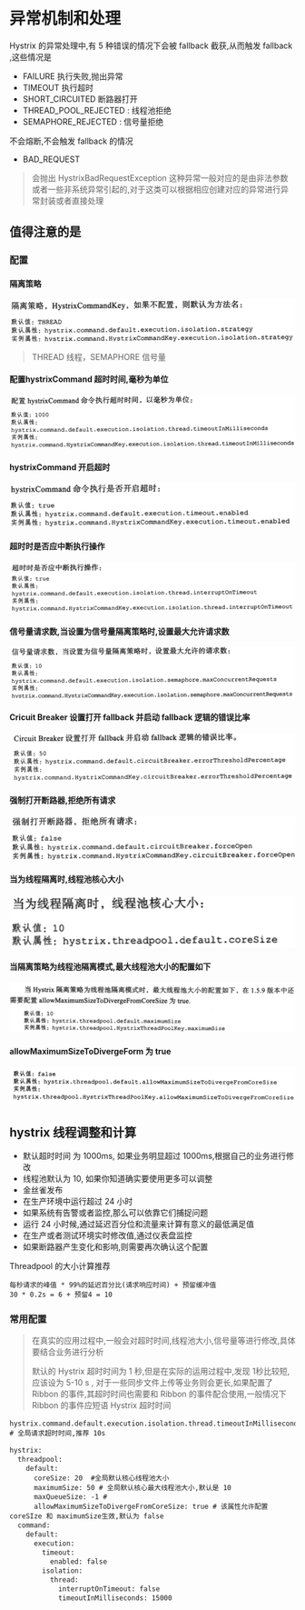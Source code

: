 # 异常机制和处理

Hystrix 的异常处理中,有 5 种错误的情况下会被 fallback 截获,从而触发 fallback ,这些情况是

- FAILURE 执行失败,抛出异常
- TIMEOUT 执行超时
- SHORT_CIRCUITED 断路器打开
- THREAD_POOL_REJECTED : 线程池拒绝
- SEMAPHORE_REJECTED : 信号量拒绝

不会熔断,不会触发 fallback 的情况

- BAD_REQUEST 

> 会抛出 HystrixBadRequestException 这种异常一般对应的是由非法参数或者一些非系统异常引起的,对于这类可以根据相应创建对应的异常进行异常封装或者直接处理

## 值得注意的是

### 配置

#### 隔离策略

![image-20200614224929732](../../../assets/image-20200614224929732.png)

> THREAD 线程，SEMAPHORE 信号量

#### 配置hystrixCommand 超时时间,毫秒为单位

![image-20200614225439195](../../../assets/image-20200614225439195.png)

#### hystrixCommand 开启超时

![image-20200614225614034](../../../assets/image-20200614225614034.png)

#### 超时时是否应中断执行操作

![image-20200614225638215](../../../assets/image-20200614225638215.png)

#### 信号量请求数,当设置为信号量隔离策略时,设置最大允许请求数

![image-20200614225718254](../../../assets/image-20200614225718254.png)

#### Cricuit Breaker 设置打开 fallback 并启动 fallback 逻辑的错误比率

![image-20200614225758022](../../../assets/image-20200614225758022.png)

#### 强制打开断路器,拒绝所有请求

![image-20200614225820580](../../../assets/image-20200614225820580.png)

#### 当为线程隔离时,线程池核心大小

![image-20200614225843952](../../../assets/image-20200614225843952.png)

#### 当隔离策略为线程池隔离模式,最大线程池大小的配置如下

![image-20200614230000065](../../../assets/image-20200614230000065.png)

#### allowMaximumSizeToDivergeForm 为 true

![image-20200614230502669](../../../assets/image-20200614230502669.png)

## hystrix 线程调整和计算

- 默认超时时间 为 1000ms, 如果业务明显超过 1000ms,根据自己的业务进行修改
- 线程池默认为 10, 如果你知道确实要使用更多可以调整
- 金丝雀发布
- 在生产环境中运行超过 24 小时
- 如果系统有告警或者监控,那么可以依靠它们捕捉问题
- 运行 24 小时候,通过延迟百分位和流量来计算有意义的最低满足值
- 在生产或者测试环境实时修改值,通过仪表盘监控
- 如果断路器产生变化和影响,则需要再次确认这个配置

Threadpool 的大小计算推荐

```
每秒请求的峰值 * 99%的延迟百分比(请求响应时间) + 预留缓冲值
30 * 0.2s = 6 + 预留4 = 10
```











### 常用配置

> 在真实的应用过程中,一般会对超时时间,线程池大小,信号量等进行修改,具体要结合业务进行分析
>
> 默认的 Hystrix 超时时间为 1 秒,但是在实际的运用过程中,发现 1秒比较短,应该设为 5-10 s , 对于一些同步文件上传等业务则会更长,如果配置了 Ribbon 的事件,其超时时间也需要和 Ribbon 的事件配合使用,一般情况下 Ribbon 的事件应短语 Hystrix 超时时间

```
hystrix.command.default.execution.isolation.thread.timeoutInMilliseconds # 全局请求超时时间,推荐 10s
```

```
hystrix:
  threadpool:
    default:
      coreSize: 20  #全局默认核心线程池大小
      maximumSize: 50 # 全局默认核心最大线程池大小,默认是 10
      maxQueueSize: -1 #
      allowMaximumSizeToDivergeFromCoreSize: true # 该属性允许配置 coreSIze 和 maximumSize生效,默认为 false
  command:
    default:
      execution:
        timeout:
          enabled: false
        isolation:
          thread:
            interruptOnTimeout: false 
            timeoutInMilliseconds: 15000 
```



